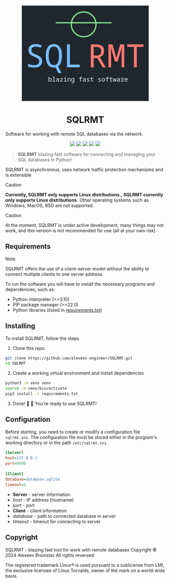 <p align="center">
	<img src="docs/sqlrmt.png">
</p>

<h1 align="center">SQLRMT</h1>
Software for working with remote SQL databases via the network.

<p align="center">
    <img src="https://img.shields.io/github/languages/top/alexeev-engineer/SQLRMT?style=for-the-badge">
    <img src="https://img.shields.io/github/languages/count/alexeev-engineer/SQLRMT?style=for-the-badge">
    <img src="https://img.shields.io/github/stars/alexeev-engineer/SQLRMT?style=for-the-badge">
    <img src="https://img.shields.io/github/issues/alexeev-engineer/SQLRMT?style=for-the-badge">
    <img src="https://img.shields.io/github/last-commit/alexeev-engineer/SQLRMT?style=for-the-badge">
    </br>
</p>

> **SQLRMT** blazing fast software for connecting and managing your SQL databases in Python!

SQLRMT is asynchronous, uses network traffic protection mechanisms and is extensible

> [!CAUTION]
> **Currently, SQLRMT only supports Linux distributions., SQLRMT currently only supports Linux distributions.** Other operating systems such as Windows, MacOS, BSD are not supported.

> [!CAUTION]
> At the moment, SQLRMT is under active development, many things may not work, and this version is not recommended for use (all at your own risk)

## Requirements

> [!NOTE]
> SQLRMT offers the use of a client-server model without the ability to connect multiple clients to one server address.

To run the software you will have to install the necessary programs and dependencies, such as:

 + Python interpreter (>=3.10)
 + PIP package manager (>=22.0)
 + Python libraries (listed in [requirements.txt](./requirements.txt))

## Installing
To install SQLRMT, follow the steps

1. Clone this repo

```bash
git clone https://github.com/alexeev-engineer/SQLRMT.git
cd SQLRMT
```

2. Create a working virtual environment and install dependencies

```bash
python3 -m venv venv
source -m venv/bin/activate
pip3 install -r requirements.txt
```

3. Done! 💪 🎉  You're ready to use SQLRMT!

## Configuration
Before starting, you need to create or modify a configuration file `sqlrmt.ini`. The configuration file must be stored either in the program's working directory or in the path `/etc/sqlrmt.ini`

```ini
[Server]
host=127.0.0.1
port=8000

[Client]
database=database.sqlite
timeout=3
```

 + **Server** - server information
  + *host* - IP address (hostname)
  + *port* - port
 + **Client** - client information
  + *database* - path to connected database in server
  + *timeout* - timeout for connecting to server

## Copyright
SQLRMT - blazing fast tool for work with remote databases
Copyright © 2024 Alexeev Bronislav
All rights reversed

The registered trademark Linux® is used pursuant to a sublicense from LMI, the exclusive licensee of Linus Torvalds, owner of the mark on a world-wide basis.

